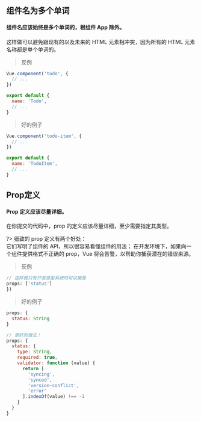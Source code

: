 ## 组件名为多个单词

#### 组件名应该始终是多个单词的，根组件 App 除外。

这样做可以避免跟现有的以及未来的 HTML 元素相冲突，因为所有的 HTML 元素名称都是单个单词的。

>反例
```js
Vue.component('todo', {
  // ...
})
```
```js
export default {
  name: 'Todo',
  // ...
}
```

>好的例子
```js
Vue.component('todo-item', {
  // ...
})
```
```js
export default {
  name: 'TodoItem',
  // ...
}
```
## Prop定义

#### Prop 定义应该尽量详细。
在你提交的代码中，prop 的定义应该尽量详细，至少需要指定其类型。

?> 细致的 prop 定义有两个好处：  
它们写明了组件的 API，所以很容易看懂组件的用法；
在开发环境下，如果向一个组件提供格式不正确的 prop，Vue 将会告警，以帮助你捕获潜在的错误来源。
>反例
```js
// 这样做只有开发原型系统时可以接受
props: ['status']
})
```

>好的例子
```js
props: {
  status: String
}
```
```js
// 更好的做法！
props: {
  status: {
    type: String,
    required: true,
    validator: function (value) {
      return [
        'syncing',
        'synced',
        'version-conflict',
        'error'
      ].indexOf(value) !== -1
    }
  }
}
```